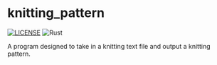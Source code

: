 # knitting_pattern

[![LICENSE](https://img.shields.io/badge/license-MIT-blue.svg)](LICENSE)
![Rust](https://github.com/jamesmahler/knitting_pattern/workflows/Rust/badge.svg)

A program designed to take in a knitting text file and output a knitting pattern.

